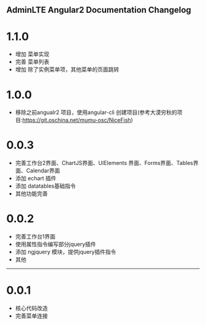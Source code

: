 ## AdminLTE Angular2 Documentation  Changelog

<a name="1.1.0"></a>
# 1.1.0
* 增加 菜单实现
* 完善 菜单列表
* 增加 除了实例菜单项，其他菜单的页面跳转


<a name="1.0.0"></a>
# 1.0.0
* 移除之前angualr2 项目，使用angular-cli 创建项目(参考大漠穷秋的项目:https://git.oschina.net/mumu-osc/NiceFish) 


<a name="0.0.3"></a>
# 0.0.3 
* 完善工作台2界面、ChartJS界面、UIElements 界面、Forms界面、Tables界面、Calendar界面
* 添加 echart 插件
* 添加 datatables基础指令
* 其他功能完善

<a name="0.0.2"></a>
# 0.0.2 
* 完善工作台1界面
* 使用属性指令编写部分jquery插件
* 添加 ngjquery 模块，提供jquery插件指令
* 其他

---
<a name="0.0.1"></a>
# 0.0.1 
* 核心代码改造
* 完善菜单连接


